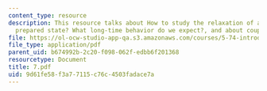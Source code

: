 ```yaml
---
content_type: resource
description: This resource talks about How to study the relaxation of an initially
  prepared state? What long-time behavior do we expect?, and about coupling to continuum.
file: https://ol-ocw-studio-app-qa.s3.amazonaws.com/courses/5-74-introductory-quantum-mechanics-ii-spring-2004/9d61fe58f3a77115c76c4503fadace7a_7.pdf
file_type: application/pdf
parent_uid: b674992b-2c20-f098-062f-edbb6f201368
resourcetype: Document
title: 7.pdf
uid: 9d61fe58-f3a7-7115-c76c-4503fadace7a
---
```

